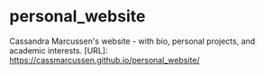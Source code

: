 # personal_website
Cassandra Marcussen's website - with bio, personal projects, and academic interests.
[URL]: https://cassmarcussen.github.io/personal_website/
